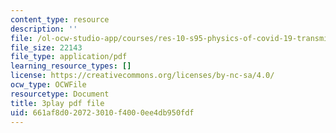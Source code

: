 ```yaml
---
content_type: resource
description: ''
file: /ol-ocw-studio-app/courses/res-10-s95-physics-of-covid-19-transmission-fall-2020/661af8d020723010f4000ee4db950fdf_Jd1BTtUqLBA.pdf
file_size: 22143
file_type: application/pdf
learning_resource_types: []
license: https://creativecommons.org/licenses/by-nc-sa/4.0/
ocw_type: OCWFile
resourcetype: Document
title: 3play pdf file
uid: 661af8d0-2072-3010-f400-0ee4db950fdf
---
```

